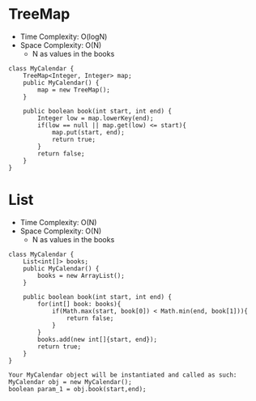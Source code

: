 # TreeMap
* Time Complexity: O(logN)
* Space Complexity: O(N)
	* N as values in the books
```
class MyCalendar {
    TreeMap<Integer, Integer> map;
    public MyCalendar() {
        map = new TreeMap();
    }
    
    public boolean book(int start, int end) {
        Integer low = map.lowerKey(end);
        if(low == null || map.get(low) <= start){
            map.put(start, end);
            return true;
        }
        return false;
    }
}
```
# List
* Time Complexity: O(N)
* Space Complexity: O(N)
	* N as values in the books
```
class MyCalendar {
    List<int[]> books;
    public MyCalendar() {
        books = new ArrayList();
    }
    
    public boolean book(int start, int end) {
        for(int[] book: books){
            if(Math.max(start, book[0]) < Math.min(end, book[1])){
                return false;
            }
        }
        books.add(new int[]{start, end});
        return true;
    }
}
```
```
Your MyCalendar object will be instantiated and called as such:
MyCalendar obj = new MyCalendar();
boolean param_1 = obj.book(start,end);
```